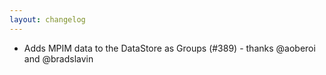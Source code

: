 ```yaml
---
layout: changelog
---
```

  * Adds MPIM data to the DataStore as Groups (#389) - thanks @aoberoi and @bradslavin

